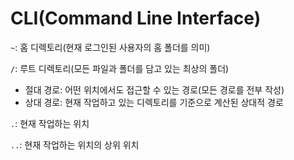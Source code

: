 # CLI(Command Line Interface)



`~`: 홈 디렉토리(현재 로그인된 사용자의 홈 폴더를 의미)

`/`: 루트 디렉토리(모든 파일과 폴더를 담고 있는 최상의 폴더)



* 절대 경로: 어떤 위치에서도 접근할 수 있는 경로(모든 경로를 전부 작성)
* 상대 경로: 현재 작업하고 있는 디렉토리를 기준으로 계산된 상대적 경로



`.`: 현재 작업하는 위치

`..`: 현재 작업하는 위치의 상위 위치

